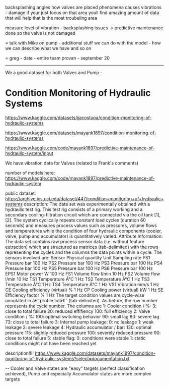 
backsplashing
angles how valves are placed
phenomena causes vibrations - damage 
if your just focus on that area youll find amazing amount of data that will help
that is the most troubeling area

measure level of vibration - backsplashing issues -> predictive maintenance done so the valve is not damaged

= talk with Mike on pump - additional stuff we can do with the model - how we can describe what we have and so on


= greg - 
date - entire team provan - september 20


----------------------------
We a good dataset for both Valves and Pump - 
 # Condition Monitoring of Hydraulic Systems 
 https://www.kaggle.com/datasets/jjacostupa/condition-monitoring-of-hydraulic-systems
 
 https://www.kaggle.com/datasets/mayank1897/condition-monitoring-of-hydraulic-systems
 
 https://www.kaggle.com/code/mayank1897/predictive-maintenance-of-hydraulic-system/input


We have vibration data for Valves (related to Frank's comments)


number of models here:
https://www.kaggle.com/code/mayank1897/predictive-maintenance-of-hydraulic-system

public dataset:
https://archive.ics.uci.edu/dataset/447/condition+monitoring+of+hydraulic+systems
description:
The data set was experimentally obtained with a hydraulic test rig. This test rig consists of a primary working and a secondary cooling-filtration circuit which are connected via the oil tank [1], [2]. The system cyclically repeats constant load cycles (duration 60 seconds) and measures process values such as pressures, volume flows and temperatures while the condition of four hydraulic components (cooler, valve, pump and accumulator) is quantitatively varied. Attribute Information: The data set contains raw process sensor data (i.e. without feature extraction) which are structured as matrices (tab-delimited) with the rows representing the cycles and the columns the data points within a cycle. The sensors involved are: Sensor Physical quantity Unit Sampling rate PS1 Pressure bar 100 Hz PS2 Pressure bar 100 Hz PS3 Pressure bar 100 Hz PS4 Pressure bar 100 Hz PS5 Pressure bar 100 Hz PS6 Pressure bar 100 Hz EPS1 Motor power W 100 Hz FS1 Volume flow l/min 10 Hz FS2 Volume flow l/min 10 Hz TS1 Temperature Â°C 1 Hz TS2 Temperature Â°C 1 Hz TS3 Temperature Â°C 1 Hz TS4 Temperature Â°C 1 Hz VS1 Vibration mm/s 1 Hz CE Cooling efficiency (virtual) % 1 Hz CP Cooling power (virtual) kW 1 Hz SE Efficiency factor % 1 Hz The target condition values are cycle-wise annotated in â€˜profile.txtâ€˜ (tab-delimited). As before, the row number represents the cycle number. The columns are 1: Cooler condition / %: 3: close to total failure 20: reduced effifiency 100: full efficiency 2: Valve condition / %: 100: optimal switching behavior 90: small lag 80: severe lag 73: close to total failure 3: Internal pump leakage: 0: no leakage 1: weak leakage 2: severe leakage 4: Hydraulic accumulator / bar: 130: optimal pressure 115: slightly reduced pressure 100: severely reduced pressure 90: close to total failure 5: stable flag: 0: conditions were stable 1: static conditions might not have been reached yet



description!!!!
https://www.kaggle.com/datasets/mayank1897/condition-monitoring-of-hydraulic-systems?select=documentation.txt

-- Cooler and Valve states are "easy" targets (perfect classification achieved), Pump and especially Accumulator states are more complex targets